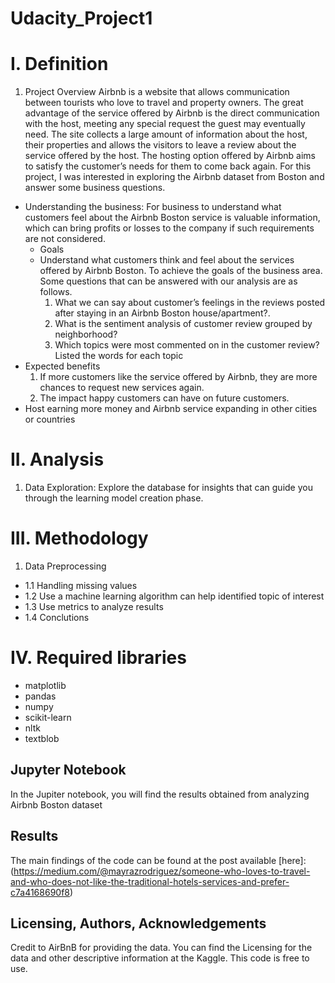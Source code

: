 # Udacity_Project1
# I. Definition

1. Project Overview
Airbnb is a website that allows communication between tourists who love to travel and property owners. The great advantage of the service offered by Airbnb is the direct communication with the host, meeting any special request the guest may eventually need.
The site collects a large amount of information about the host, their properties and allows the visitors to leave a review about the service offered by the host.
The hosting option offered by Airbnb aims to satisfy the customer’s needs for them to come back again.
For this project, I was interested in exploring the Airbnb dataset from Boston and answer some business questions.

  - Understanding the business:
For business to understand what customers feel about the Airbnb Boston service is valuable information, which can bring profits or losses to the company if such requirements are not considered.
    - Goals
    - Understand what customers think and feel about the services offered by Airbnb Boston. To achieve the goals of the business area. Some questions that can be answered with our analysis are as follows.
      1. What we can say about customer’s feelings in the reviews posted after staying in an Airbnb Boston house/apartment?.
      2. What is the sentiment analysis of customer review grouped by neighborhood? 
      3. Which topics were most commented on in the customer review? Listed the words for each topic
  - Expected benefits
      1. If more customers like the service offered by Airbnb, they are more chances to request new services again.
      2. The impact happy customers can have on future customers. 
  - Host earning more money and Airbnb service expanding in other cities or countries
  
# II. Analysis

1. Data Exploration: Explore the database for insights that can guide you through the learning model creation phase.

# III. Methodology
1. Data Preprocessing
  - 1.1 Handling missing values
  - 1.2 Use a machine learning algorithm can help identified topic of interest
  - 1.3 Use metrics to analyze results
  - 1.4 Conclutions
 
# IV. Required libraries
 - matplotlib
 - pandas
 - numpy
 - scikit-learn
 - nltk
 - textblob
 
## Jupyter Notebook
In the Jupiter notebook, you will find the results obtained from analyzing Airbnb Boston dataset

## Results
The main findings of the code can be found at the post available [here]:(https://medium.com/@mayrazrodriguez/someone-who-loves-to-travel-and-who-does-not-like-the-traditional-hotels-services-and-prefer-c7a4168690f8)

## Licensing, Authors, Acknowledgements
Credit to AirBnB for providing the data. You can find the Licensing for the data and other descriptive information at the Kaggle. This code is free to use.
